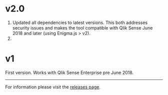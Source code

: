 # v2.0

1. Updated all dependencies to latest versions. This both addresses security issues and makes the tool compatible with Qlik Sense June 2018 and later (using Enigma.js > v2).
2. 

# v1

First version. Works with Qlik Sense Enterprise pre June 2018.

---

For information please visit the [releases page](https://github.com/ptarmiganlabs/butler-cw/releases).